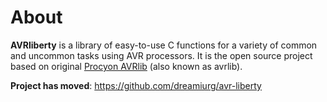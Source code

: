 # About #
**AVRliberty** is a library of easy-to-use C functions for a variety of common and uncommon tasks using AVR processors. It is the open source project based on original [Procyon AVRlib](http://www.mil.ufl.edu/~chrisarnold/components/microcontrollerBoard/AVR/avrlib/) (also known as avrlib).

**Project has moved**: https://github.com/dreamiurg/avr-liberty